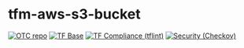 # tfm-aws-s3-bucket

<!--.test-default-test-start-->
[![OTC repo](https://img.shields.io/static/v1?logo=git&style=plastic&label=OTC%20repo&message=✓%205%20|✗%200%20|▲%201|➝%200&color=yellow)](https://github.com/Ontracon/tfm-aws-s3-bucket/actions/runs/3191375591)
[![TF Base](https://img.shields.io/static/v1?logo=terraform&style=plastic&label=TF%20Base&message=✓%203%20|✗%200%20|▲%200|➝%200&color=success)](https://github.com/Ontracon/tfm-aws-s3-bucket/actions/runs/3191375591)
[![TF Compliance (tflint)](https://img.shields.io/static/v1?logo=terraform&style=plastic&label=TF%20Compliance%20(tflint)&message=✓%201%20|✗%20%20|▲%201|➝%200&color=yellow)](https://github.com/Ontracon/tfm-aws-s3-bucket/actions/runs/3191375591)
[![Security (Checkov)](https://img.shields.io/static/v1?logo=terraform&style=plastic&label=Security%20(Checkov)&message=✓%2011%20|✗%200%20|▲%206|➝%200&color=yellow)](https://github.com/Ontracon/tfm-aws-s3-bucket/actions/runs/3191375591)
<!--.test-default-test-end-->

<!-- BEGINNING OF PRE-COMMIT-TERRAFORM DOCS HOOK -->

<!-- END OF PRE-COMMIT-TERRAFORM DOCS HOOK -->
